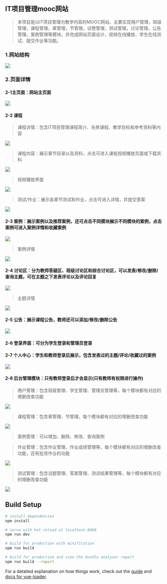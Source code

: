 ## IT项目管理mooc网站

> 本项目是以IT项目管理为教学内容的MOOC网站，主要实现用户管理，班级管理，课程管理，章管理，节管理，试卷管理，测试管理，讨论管理，公告管理，案例管理等模块。并完成网站页面设计，视频在线播放、学生在线测试、提交作业等功能。

### 1.网站结构
<img src="https://github.com/QHQLemon/ITMP-PC/blob/master/intro-img/ITMP%E7%BD%91%E7%AB%99.png">

### 2.页面详情
#### 2-1主页面：网站主页面
<img src="https://github.com/QHQLemon/ITMP-PC/blob/master/intro-img/001.png" >




#### 2-2 课程
> 课程详情：包含IT项目管理课程简介、先修课程、教学目标和参考资料等内容

<img src="https://github.com/QHQLemon/ITMP-PC/blob/master/intro-img/002.png" >

> 课程内容：展示章节目录以及资料，点击可进入课程视频播放页面或下载资料

<img src="https://github.com/QHQLemon/ITMP-PC/blob/master/intro-img/003.png" >


> 视频播放界面

<img src="https://github.com/QHQLemon/ITMP-PC/blob/master/intro-img/005.png" >


> 测试/作业：展示各章节测试和作业，点击可进入详情，并提交答案

<img src="https://github.com/QHQLemon/ITMP-PC/blob/master/intro-img/004.png" >

#### 2-3 案例：展示案例以及推荐案例，还可点击不同模块展示不同模块的案例，点击案例可进入案例详情和收藏案例
<img src="https://github.com/QHQLemon/ITMP-PC/blob/master/intro-img/006.png" >

> 案例详情

<img src="https://github.com/QHQLemon/ITMP-PC/blob/master/intro-img/008.png" >

#### 2-4 讨论区：分为教师答疑区、班级讨论区和综合讨论区，可以发表/修改/删除/查询主题，可在主题之下发表评论以及评论回复
<img src="https://github.com/QHQLemon/ITMP-PC/blob/master/intro-img/009.png" >

> 主题详情

<img src="https://github.com/QHQLemon/ITMP-PC/blob/master/intro-img/010.png" >


#### 2-5 公告：展示课程公告，教师还可以添加/修改/删除公告
<img src="https://github.com/QHQLemon/ITMP-PC/blob/master/intro-img/011.png" >

#### 2-6 登录界面：可分为学生登录和管理员登录

#### 2-7 个人中心：学生和教师登录后展示，包含发表过的主题/评论/收藏过的案例
<img src="https://github.com/QHQLemon/ITMP-PC/blob/master/intro-img/012.png" >

#### 2-8 后台管理模块：只有教师登录后才会显示(只有教师有权限进行操作)
> 用户管理：包含班级管理、学生管理、管理员管理等，每个模块都有对应的增删改查功能
<img src="https://github.com/QHQLemon/ITMP-PC/blob/master/intro-img/013.png" >

> 课程管理：包含章管理、节管理，每个模块都有对应的增删改查功能
<img src="https://github.com/QHQLemon/ITMP-PC/blob/master/intro-img/014.png" >

> 案例管理：可以增加、删除、修改、查询案例

> 作业管理：包含作业管理、作业成绩管理等，每个模块都有对应的增删改查功能，还有批改作业的功能
<img src="https://github.com/QHQLemon/ITMP-PC/blob/master/intro-img/015.png" >

> 测试管理：包含试题管理、答案管理、测试结果管理等，每个模块都有对应的增删改查功能
<img src="https://github.com/QHQLemon/ITMP-PC/blob/master/intro-img/016.png" >
















## Build Setup

``` bash
# install dependencies
npm install

# serve with hot reload at localhost:8080
npm run dev

# build for production with minification
npm run build

# build for production and view the bundle analyzer report
npm run build --report
```

For a detailed explanation on how things work, check out the [guide](http://vuejs-templates.github.io/webpack/) and [docs for vue-loader](http://vuejs.github.io/vue-loader).
